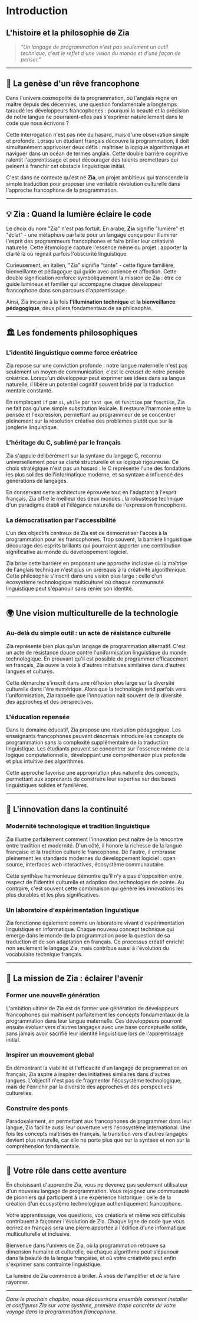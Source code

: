 # Introduction
## L'histoire et la philosophie de Zia

> *"Un langage de programmation n'est pas seulement un outil technique, c'est le reflet d'une vision du monde et d'une façon de penser."*

---

## 🌟 La genèse d'un rêve francophone

Dans l'univers cosmopolite de la programmation, où l'anglais règne en maître depuis des décennies, une question fondamentale a longtemps taraudé les développeurs francophones : pourquoi la beauté et la précision de notre langue ne pourraient-elles pas s'exprimer naturellement dans le code que nous écrivons ?

Cette interrogation n'est pas née du hasard, mais d'une observation simple et profonde. Lorsqu'un étudiant français découvre la programmation, il doit simultanément apprivoiser deux défis : maîtriser la logique algorithmique et naviguer dans un océan de termes anglais. Cette double barrière cognitive ralentit l'apprentissage et peut décourager des talents prometteurs qui peinent à franchir cet obstacle linguistique initial.

C'est dans ce contexte qu'est né **Zia**, un projet ambitieux qui transcende la simple traduction pour proposer une véritable révolution culturelle dans l'approche francophone de la programmation.

---

## 💡 Zia : Quand la lumière éclaire le code

Le choix du nom "Zia" n'est pas fortuit. En arabe, **Zia** signifie "lumière" et "éclat" - une métaphore parfaite pour un langage conçu pour illuminer l'esprit des programmeurs francophones et faire briller leur créativité naturelle. Cette étymologie capture l'essence même du projet : apporter la clarté là où régnait parfois l'obscurité linguistique.

Curieusement, en italien, "Zia" signifie "tante" - cette figure familière, bienveillante et pédagogue qui guide avec patience et affection. Cette double signification renforce symboliquement la mission de Zia : être ce guide lumineux et familier qui accompagne chaque développeur francophone dans son parcours d'apprentissage.

Ainsi, Zia incarne à la fois **l'illumination technique** et **la bienveillance pédagogique**, deux piliers fondamentaux de sa philosophie.

---

## 🏛️ Les fondements philosophiques

### **L'identité linguistique comme force créatrice**

Zia repose sur une conviction profonde : notre langue maternelle n'est pas seulement un moyen de communication, c'est le creuset de notre pensée créatrice. Lorsqu'un développeur peut exprimer ses idées dans sa langue naturelle, il libère un potentiel cognitif souvent bridé par la traduction mentale constante.

En remplaçant `if` par `si`, `while` par `tant_que`, et `function` par `fonction`, Zia ne fait pas qu'une simple substitution lexicale. Il restaure l'harmonie entre la pensée et l'expression, permettant au programmeur de se concentrer pleinement sur la résolution créative des problèmes plutôt que sur la jonglerie linguistique.

### **L'héritage du C, sublimé par le français**

Zia s'appuie délibérément sur la syntaxe du langage C, reconnu universellement pour sa clarté structurelle et sa logique rigoureuse. Ce choix stratégique n'est pas un hasard : le C représente l'une des fondations les plus solides de l'informatique moderne, et sa syntaxe a influencé des générations de langages.

En conservant cette architecture éprouvée tout en l'adaptant à l'esprit français, Zia offre le meilleur des deux mondes : la robustesse technique d'un paradigme établi et l'élégance naturelle de l'expression francophone.

### **La démocratisation par l'accessibilité**

L'un des objectifs centraux de Zia est de démocratiser l'accès à la programmation pour les francophones. Trop souvent, la barrière linguistique décourage des esprits brillants qui pourraient apporter une contribution significative au monde du développement logiciel.

Zia brise cette barrière en proposant une approche inclusive où la maîtrise de l'anglais technique n'est plus un prérequis à la créativité algorithmique. Cette philosophie s'inscrit dans une vision plus large : celle d'un écosystème technologique multiculturel où chaque communauté linguistique peut s'épanouir sans renier son identité.

---

## 🌍 Une vision multiculturelle de la technologie

### **Au-delà du simple outil : un acte de résistance culturelle**

Zia représente bien plus qu'un langage de programmation alternatif. C'est un acte de résistance douce contre l'uniformisation linguistique du monde technologique. En prouvant qu'il est possible de programmer efficacement en français, Zia ouvre la voie à d'autres initiatives similaires dans d'autres langues et cultures.

Cette démarche s'inscrit dans une réflexion plus large sur la diversité culturelle dans l'ère numérique. Alors que la technologie tend parfois vers l'uniformisation, Zia rappelle que l'innovation naît souvent de la diversité des approches et des perspectives.

### **L'éducation repensée**

Dans le domaine éducatif, Zia propose une révolution pédagogique. Les enseignants francophones peuvent désormais introduire les concepts de programmation sans la complexité supplémentaire de la traduction linguistique. Les étudiants peuvent se concentrer sur l'essence même de la logique computationnelle, développant une compréhension plus profonde et plus intuitive des algorithmes.

Cette approche favorise une appropriation plus naturelle des concepts, permettant aux apprenants de construire leur expertise sur des bases linguistiques solides et familières.

---

## 🚀 L'innovation dans la continuité

### **Modernité technologique et tradition linguistique**

Zia illustre parfaitement comment l'innovation peut naître de la rencontre entre tradition et modernité. D'un côté, il honore la richesse de la langue française et la tradition culturelle francophone. De l'autre, il embrasse pleinement les standards modernes du développement logiciel : open source, interfaces web interactives, écosystème communautaire.

Cette synthèse harmonieuse démontre qu'il n'y a pas d'opposition entre respect de l'identité culturelle et adoption des technologies de pointe. Au contraire, c'est souvent cette combinaison qui génère les innovations les plus durables et les plus significatives.

### **Un laboratoire d'expérimentation linguistique**

Zia fonctionne également comme un laboratoire vivant d'expérimentation linguistique en informatique. Chaque nouveau concept technique qui émerge dans le monde de la programmation pose la question de sa traduction et de son adaptation en français. Ce processus créatif enrichit non seulement le langage Zia, mais contribue aussi à l'évolution du vocabulaire technique français.

---

## 🎯 La mission de Zia : éclairer l'avenir

### **Former une nouvelle génération**

L'ambition ultime de Zia est de former une génération de développeurs francophones qui maîtrisent parfaitement les concepts fondamentaux de la programmation dans leur langue maternelle. Ces développeurs pourront ensuite évoluer vers d'autres langages avec une base conceptuelle solide, sans jamais avoir sacrifié leur identité linguistique lors de l'apprentissage initial.

### **Inspirer un mouvement global**

En démontrant la viabilité et l'efficacité d'un langage de programmation en français, Zia aspire à inspirer des initiatives similaires dans d'autres langues. L'objectif n'est pas de fragmenter l'écosystème technologique, mais de l'enrichir par la diversité des approches et des perspectives culturelles.

### **Construire des ponts**

Paradoxalement, en permettant aux francophones de programmer dans leur langue, Zia facilite aussi leur ouverture vers l'écosystème international. Une fois les concepts maîtrisés en français, la transition vers d'autres langages devient plus naturelle, car elle ne porte plus que sur la syntaxe et non sur la compréhension fondamentale.

---

## 🌟 Votre rôle dans cette aventure

En choisissant d'apprendre Zia, vous ne devenez pas seulement utilisateur d'un nouveau langage de programmation. Vous rejoignez une communauté de pionniers qui participent à une expérience historique : celle de la création d'un écosystème technologique authentiquement francophone.

Votre apprentissage, vos questions, vos créations et même vos difficultés contribuent à façonner l'évolution de Zia. Chaque ligne de code que vous écrirez en français sera une pierre apportée à l'édifice d'une informatique multiculturelle et inclusive.

Bienvenue dans l'univers de Zia, où la programmation retrouve sa dimension humaine et culturelle, où chaque algorithme peut s'épanouir dans la beauté de la langue française, et où votre créativité peut enfin s'exprimer sans contrainte linguistique.

La lumière de Zia commence à briller. À vous de l'amplifier et de la faire rayonner.

---

*Dans le prochain chapitre, nous découvrirons ensemble comment installer et configurer Zia sur votre système, première étape concrète de votre voyage dans la programmation francophone.*